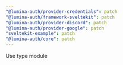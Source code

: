 ```yaml
---
"@lumina-auth/provider-credentials": patch
"@lumina-auth/framework-sveltekit": patch
"@lumina-auth/provider-discord": patch
"@lumina-auth/provider-google": patch
"sveltekit-example": patch
"@lumina-auth/core": patch
---
```


Use type module
